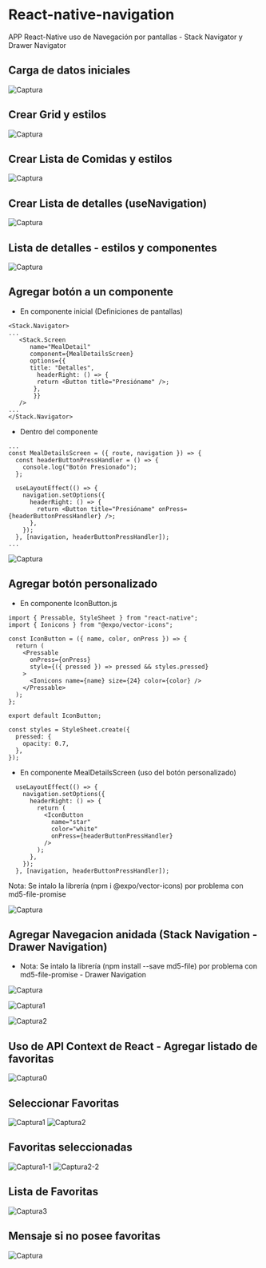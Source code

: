 # React-native-navigation
APP React-Native uso de Navegación por pantallas - Stack Navigator y Drawer Navigator

## Carga de datos iniciales
![Captura](https://user-images.githubusercontent.com/7141537/165118268-dd267d88-118c-477b-be8a-e0b0f3e47482.PNG)

## Crear Grid y estilos
![Captura](https://user-images.githubusercontent.com/7141537/165127391-8273a9b0-a5ef-4c72-b50c-97726be68e83.PNG)

## Crear Lista de Comidas y estilos
![Captura](https://user-images.githubusercontent.com/7141537/165164057-dd6c3ae7-fa73-42a6-8b35-0e6754c86c05.PNG)

## Crear Lista de detalles (useNavigation)
![Captura](https://user-images.githubusercontent.com/7141537/165182707-79091df2-4a12-448a-a81d-2d44f5eb4768.PNG)

## Lista de detalles - estilos y componentes
![Captura](https://user-images.githubusercontent.com/7141537/165339577-ecf65162-eb0b-456f-9482-317ba0cfde81.PNG)

## Agregar botón a un componente
* En componente inicial (Definiciones de pantallas)
```
<Stack.Navigator>
...
   <Stack.Screen
      name="MealDetail"
      component={MealDetailsScreen}
      options={{
      title: "Detalles",
        headerRight: () => {
        return <Button title="Presióname" />;
       },
       }}
   />
...
</Stack.Navigator>
```

* Dentro del componente 
```
...
const MealDetailsScreen = ({ route, navigation }) => {
  const headerButtonPressHandler = () => {
    console.log("Botón Presionado");
  };

  useLayoutEffect(() => {
    navigation.setOptions({
      headerRight: () => {
        return <Button title="Presióname" onPress={headerButtonPressHandler} />;
      },
    });
  }, [navigation, headerButtonPressHandler]);
...
```
![Captura](https://user-images.githubusercontent.com/7141537/165346351-d75fc323-268f-49c3-91f9-627aaf842276.PNG)


## Agregar botón personalizado
* En componente IconButton.js
```
import { Pressable, StyleSheet } from "react-native";
import { Ionicons } from "@expo/vector-icons";

const IconButton = ({ name, color, onPress }) => {
  return (
    <Pressable
      onPress={onPress}
      style={({ pressed }) => pressed && styles.pressed}
    >
      <Ionicons name={name} size={24} color={color} />
    </Pressable>
  );
};

export default IconButton;

const styles = StyleSheet.create({
  pressed: {
    opacity: 0.7,
  },
});
```
* En componente MealDetailsScreen (uso del botón personalizado)
```
  useLayoutEffect(() => {
    navigation.setOptions({
      headerRight: () => {
        return (
          <IconButton
            name="star"
            color="white"
            onPress={headerButtonPressHandler}
          />
        );
      },
    });
  }, [navigation, headerButtonPressHandler]);
```

Nota: Se intalo la librería (npm i @expo/vector-icons) por problema con md5-file-promise

![Captura](https://user-images.githubusercontent.com/7141537/165361241-cda3f296-c47f-45b5-8e25-90215f6c9f2c.PNG)

## Agregar Navegacion anidada (Stack Navigation - Drawer Navigation)
* Nota: Se intalo la librería (npm install --save md5-file) por problema con md5-file-promise - Drawer Navigation
 
![Captura](https://user-images.githubusercontent.com/7141537/165404847-d6754ee0-81c2-4619-bc1a-0020be9d6e91.PNG)

![Captura1](https://user-images.githubusercontent.com/7141537/165404841-38eb72ad-5f97-425b-b589-91b6d92ee98e.PNG)

![Captura2](https://user-images.githubusercontent.com/7141537/165404846-f968a5ab-bf9f-4398-9252-94a75c4e9ee6.PNG)

## Uso de API Context de React - Agregar listado de favoritas
![Captura0](https://user-images.githubusercontent.com/7141537/165554593-015a4182-3c3d-4e83-8c64-e12da5c4da6a.PNG)

## Seleccionar Favoritas
![Captura1](https://user-images.githubusercontent.com/7141537/165554566-6e077530-f64b-445f-af6c-01ae3e0fd5ba.PNG)
![Captura2](https://user-images.githubusercontent.com/7141537/165554578-851ca98c-a7fa-4d3a-95ca-87429f0ce5c6.PNG)

## Favoritas seleccionadas
![Captura1-1](https://user-images.githubusercontent.com/7141537/165554576-eb063c7d-7186-40c7-8b53-36338d3b1f53.PNG)
![Captura2-2](https://user-images.githubusercontent.com/7141537/165554582-6f422964-f4ef-4a13-bb78-a7f479e63a2c.PNG)

## Lista de Favoritas
![Captura3](https://user-images.githubusercontent.com/7141537/165554586-60822ad9-7587-4e3b-8adf-6f3b56d8ba4a.PNG)

## Mensaje si no posee favoritas
![Captura](https://user-images.githubusercontent.com/7141537/165554591-1a04650f-d065-4bfe-ac1e-7386365e88ec.PNG)

